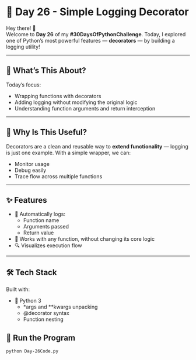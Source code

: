 # 🧩 Day 26 - Simple Logging Decorator

Hey there! 👋  
Welcome to **Day 26** of my **#30DaysOfPythonChallenge**. Today, I explored one of Python’s most powerful features — **decorators** — by building a logging utility!

---

## 📌 What’s This About?
Today’s focus:
- Wrapping functions with decorators
- Adding logging without modifying the original logic
- Understanding function arguments and return interception

---

## 💭 Why Is This Useful?
Decorators are a clean and reusable way to **extend functionality** — logging is just one example. With a simple wrapper, we can:
- Monitor usage
- Debug easily
- Trace flow across multiple functions

---

## ✨ Features

- 🧠 Automatically logs:
  - Function name
  - Arguments passed
  - Return value
- 🔁 Works with any function, without changing its core logic
- 🔍 Visualizes execution flow

---

## 🛠️ Tech Stack

Built with:
- 🐍 Python 3
  - *args and **kwargs unpacking
  - @decorator syntax
  - Function nesting

## 🚀 Run the Program

```bash
python Day-26Code.py

